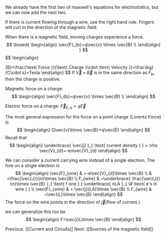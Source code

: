   We already have the first two of maxwell's equations for electrostatics, but we can now add the next two.

If there is current flowing through a wire, use the right hand rule. Fingers will curl in the direction of the magnetic field.

When there is a magnetic field, moving charges experience a force.
$$
\boxed{
\begin{align}
\vec{F}_{b}=q\vec{v} \times  \vec{B} \\
\end{align}
}
$$
$$
\begin{align}

{B}=\frac{\text{ Force }}{\text{ Charge }\cdot \text{ Velocity }}=\frac{kg}{C\cdot s}=Tesla
\end{align}
$$
If $\vec{V}\times \vec{B}$ is in the same direction as $F_{b}$, then the charge is positive. 


Magnetic force on a charge:
$$
\begin{align}
\vec{F}_{b}=q\vec{v} \times  \vec{B} \\
\end{align}
$$


Electric force on a charge: $\vec{F}_{E,q}=q\vec{E}$

The most general expression for the force on a point charge
(Lorentz Force) is
$$
\begin{align}
Q\vec{v}\times  \vec{B}+q\vec{E}
\end{align}
$$
Recall that 
$$
\begin{align}
\underbrace{ \vec{j} }_{ \text{ current density } } = \rho \vec{V}_{d}=-en\vec{V}_{d}
\end{align}
$$

We can consider a current carrying wire instead of a single electron.
The fore on a single electron is
$$
\begin{align}
\vec{F}_{one} & =-e\vec{V}_{d}\times  \vec{B} \\
 & =\frac{\vec{J}}{n}\times  \vec{B} \\
F_{wire} & =\underbrace{ \frac{\vec{J}}{n}\times  \vec{B} }_{ \text{ f one } } \underbrace{ nLA }_{ \# \text{ e's in wire } } \\
\vec{F}_{wire}  & = \vec{j}(LA)\times  \vec{B} \\
F_{wire} & =\vec{iL}\times  \vec{B}
\end{align}
$$
The force on the wire points in the direction of $\vec{j}$(flow of current.)

we can generalize this too be
$$
\begin{align}
F=\vec{i}L\times  \vec{B}
\end{align}
$$

Previous: [[Current and Circuits]]
Next: [[Sources of the magnetic field]]
